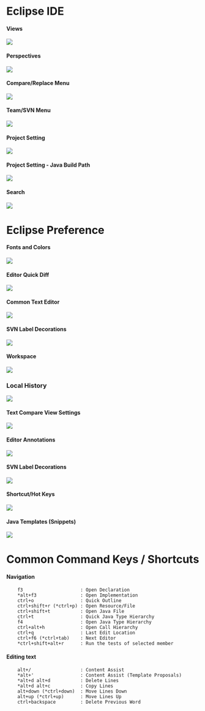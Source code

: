 
# Eclipse IDE #

#### Views
![](images/eclipse_views_menu.png)

#### Perspectives
![](images/eclipse_perspective_menu.png)

#### Compare/Replace Menu
![](images/eclipse_compare_contextmenu.png)

#### Team/SVN Menu
![](images/eclipse_svn_contextmenu.png)

#### Project Setting
![](images/eclipse_project_setting.png)

#### Project Setting - Java Build Path
![](images/eclipse_project_javaBuildPath.png)

#### Search
![](images/eclipse_search.png)

# Eclipse Preference #

#### Fonts and Colors
![](images/eclipse_pref_general_color_fonts.png)

#### Editor Quick Diff
![](images/eclipse_general_editor_setting.quickDiff.png)

#### Common Text Editor
![](images/eclipse_general_editor_setting.png)

#### SVN Label Decorations
![](images/plugin_SVN.labelDecorations.png)

#### Workspace
![](images/eclipse_workspace_setting.png)

### Local History
![](images/eclipse_workspace_setting.localHistory.png)

#### Text Compare View Settings
![](images/eclipse_general_compare_setting.png)

#### Editor Annotations
![](images/eclipse_general_editor_setting.annotations.png)

#### SVN Label Decorations
![](images/eclipse_install_new_plugin.png)

#### Shortcut/Hot Keys
![](images/Keys.png)

#### Java Templates (Snippets)
![](images/java_templates_setting.png)


# Common Command Keys / Shortcuts #

#### Navigation ####
```
	f3                     : Open Declaration
	*alt+f3                : Open Implementation
	ctrl+o                 : Quick Outline
	ctrl+shift+r (*ctrl+p) : Open Resource/File
	ctrl+shift+t           : Open Java File
	ctrl+t                 : Quick Java Type Hierarchy
	f4                     : Open Java Type Hierarchy
	ctrl+alt+h             : Open Call Hierarchy
	ctrl+q                 : Last Edit Location
	ctrl+f6 (*ctrl+tab)    : Next Editor
	*ctrl+shift+alt+r      : Run the tests of selected member
```

#### Editing text ####
```
	alt+/                  : Content Assist
	*alt+'                 : Content Assist (Template Proposals)
	*alt+d alt+d           : Delete Lines
	*alt+d alt+c           : Copy Lines
	alt+down (*ctrl+down)  : Move Lines Down
	alt+up (*ctrl+up)      : Move Lines Up
	ctrl+backspace         : Delete Previous Word
```

